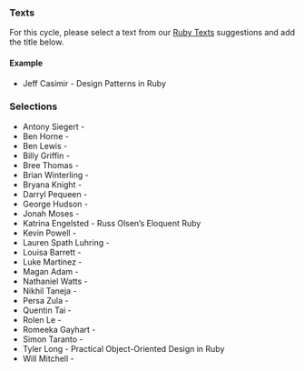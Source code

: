 ### Texts

For this cycle, please select a text from our [Ruby Texts](http://tutorials.jumpstartlab.com/reading/suggestions/ruby_texts.html) suggestions and add the title below.

#### Example

* Jeff Casimir - Design Patterns in Ruby

### Selections

* Antony Siegert - 
* Ben Horne - 
* Ben Lewis - 
* Billy Griffin - 
* Bree Thomas - 
* Brian Winterling - 
* Bryana Knight - 
* Darryl Pequeen - 
* George Hudson - 
* Jonah Moses - 
* Katrina Engelsted - Russ Olsen’s Eloquent Ruby
* Kevin Powell - 
* Lauren Spath Luhring - 
* Louisa Barrett - 
* Luke Martinez - 
* Magan Adam - 
* Nathaniel Watts - 
* Nikhil Taneja - 
* Persa Zula - 
* Quentin Tai - 
* Rolen Le - 
* Romeeka Gayhart - 
* Simon Taranto - 
* Tyler Long - Practical Object-Oriented Design in Ruby
* Will Mitchell - 
